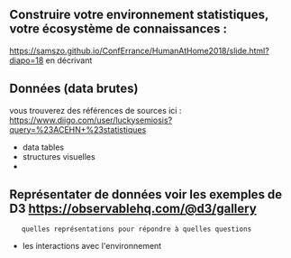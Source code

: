 ## Construire votre environnement statistiques, votre écosystème de connaissances :
https://samszo.github.io/ConfErrance/HumanAtHome2018/slide.html?diapo=18
en décrivant 

## Données (data brutes)
vous trouverez des références de sources ici : https://www.diigo.com/user/luckysemiosis?query=%23ACEHN+%23statistiques
   - data tables
   - structures visuelles
   -
## Représentater de données voir les exemples de D3 https://observablehq.com/@d3/gallery
       quelles représentations pour répondre à quelles questions
   - les interactions avec l'environnement
